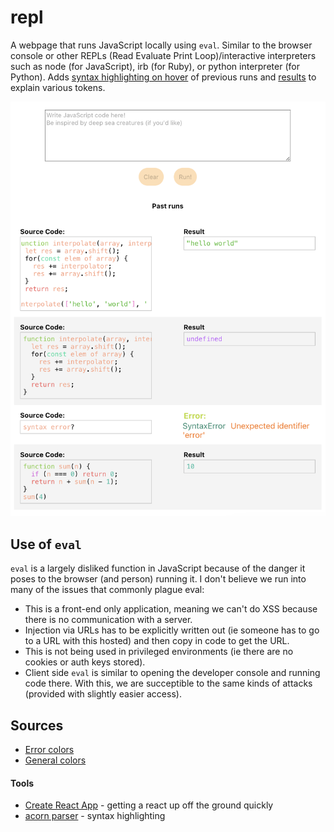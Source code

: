 # repl
A webpage that runs JavaScript locally using `eval`. Similar to the browser console or other REPLs
(Read Evaluate Print Loop)/interactive interpreters such as node (for JavaScript), irb (for Ruby),
or python interpreter (for Python). Adds
[syntax highlighting on hover](./public/ReturnExplanation.png) of previous runs and
[results](./public/SyntaxErrorExplanation.png) to explain various tokens.

![Screenshot of webapp](./public/app.png)

## Use of `eval`
`eval` is a largely disliked function in JavaScript because of the danger it poses to the browser
(and person) running it. I don't believe we run into many of the issues that commonly plague eval:
- This is a front-end only application, meaning we can't do XSS because there is no communication
  with a server.
- Injection via URLs has to be explicitly written out (ie someone has to go to a URL with this
  hosted) and then copy in code to get the URL.
- This is not being used in privileged environments (ie there are no cookies or auth keys stored).
- Client side `eval` is similar to opening the developer console and running code there. With this,
  we are succeptible to the same kinds of attacks (provided with slightly easier access).


## Sources
- [Error colors](https://colorhunt.co/palette/00425a1f8a70bfdb38fc7300)
- [General colors](https://colorhunt.co/palette/b2a4ffffb4b4ffdeb4fdf7c3)

#### Tools
- [Create React App](https://create-react-app.dev/) - getting a react up off the ground quickly
- [acorn parser](https://github.com/acornjs/acorn/tree/master/acorn) - syntax highlighting
